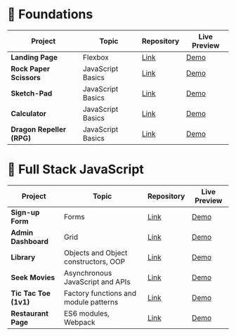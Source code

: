 # 🎈 Foundations

| Project | Topic|Repository| Live Preview|                      
|--|-----|-----|------|
|**Landing Page**| Flexbox |[Link](https://github.com/rrabbi8/personal-projects/tree/main/landing-page)     |   [Demo](https://rrabbi8.github.io/personal-projects/landing-page/index.html) 
|**Rock Paper Scissors**|JavaScript Basics| [Link](https://github.com/rrabbi8/personal-projects/tree/main/rock-paper-scissors)     |   [Demo](https://rrabbi8.github.io/personal-projects/rock-paper-scissors/index.html)
|**Sketch-Pad**|JavaScript Basics| [Link](https://github.com/rrabbi8/personal-projects/tree/main/sketch-pad)     |   [Demo](https://rrabbi8.github.io/personal-projects/sketch-pad/index.html) 
|**Calculator** | JavaScript Basics|[Link](https://github.com/rrabbi8/personal-projects/tree/main/calculator)   |   [Demo](https://rrabbi8.github.io/personal-projects/calculator/index.html)
|**Dragon Repeller (RPG)**| JavaScript Basics|[Link](https://github.com/rrabbi8/personal-projects/tree/main/dragon_repeller)     |   [Demo](https://rrabbi8.github.io/personal-projects/dragon_repeller/index.html)


# 🚀 Full Stack JavaScript

| Project | Topic |Repository| Live Preview                       
|----|----|---|---|
|**Sign-up Form**| Forms|[Link](https://github.com/rrabbi8/personal-projects/tree/main/sign-up-form)     |   [Demo](https://rrabbi8.github.io/personal-projects/sign-up-form/index.html)
|**Admin Dashboard**| Grid|[Link](https://github.com/rrabbi8/personal-projects/tree/main/admin-dashboard)     |   [Demo](https://rrabbi8.github.io/personal-projects/admin-dashboard/index.html)
|**Library**| Objects and Object constructors, OOP|[Link](https://github.com/rrabbi8/personal-projects/tree/main/library)     |   [Demo](https://rrabbi8.github.io/personal-projects/library/index.html)
|**Seek Movies**| Asynchronous JavaScript and APIs|[Link](https://github.com/rrabbi8/personal-projects/tree/main/seek-movies)     |   [Demo](https://rrabbi8.github.io/personal-projects/seek-movies/index.html)
|**Tic Tac Toe (1v1)**| Factory functions and module patterns|[Link](https://github.com/rrabbi8/personal-projects/tree/main/tic-tac-toe)     |   [Demo](https://rrabbi8.github.io/personal-projects/tic-tac-toe/index.html)
|**Restaurant Page**| ES6 modules, Webpack|[Link](https://github.com/rrabbi8/personal-projects/tree/main/restaurant-page)     |   [Demo](https://rrabbi8.github.io/personal-projects/restaurant-page/dist/index.html)
